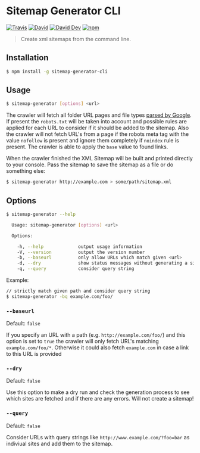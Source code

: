 # Sitemap Generator CLI

[![Travis](https://img.shields.io/travis/lgraubner/sitemap-generator-cli.svg)](https://travis-ci.org/lgraubner/sitemap-generator-cli) [![David](https://img.shields.io/david/lgraubner/sitemap-generator-cli.svg)](https://david-dm.org/lgraubner/sitemap-generator-cli) [![David Dev](https://img.shields.io/david/dev/lgraubner/sitemap-generator-cli.svg)](https://david-dm.org/lgraubner/sitemap-generator-cli#info=devDependencies) [![npm](https://img.shields.io/npm/v/sitemap-generator-cli.svg)](https://www.npmjs.com/package/sitemap-generator-cli)

> Create xml sitemaps from the command line.

## Installation

```BASH
$ npm install -g sitemap-generator-cli
```

## Usage
```BASH
$ sitemap-generator [options] <url>
```

The crawler will fetch all folder URL pages and file types [parsed by Google](https://support.google.com/webmasters/answer/35287?hl=en). If present the `robots.txt` will be taken into account and possible rules are applied for each URL to consider if it should be added to the sitemap. Also the crawler will not fetch URL's from a page if the robots meta tag with the value `nofollow` is present and ignore them completely if `noindex` rule is present. The crawler is able to apply the `base` value to found links.

When the crawler finished the XML Sitemap will be built and printed directly to your console. Pass the sitemap to save the sitemap as a file or do something else:

```BASH
$ sitemap-generator http://example.com > some/path/sitemap.xml
```

## Options
```BASH
$ sitemap-generator --help

  Usage: sitemap-generator [options] <url>

  Options:

    -h, --help             output usage information
    -V, --version          output the version number
    -b, --baseurl          only allow URLs which match given <url>
    -d, --dry              show status messages without generating a sitemap
    -q, --query            consider query string
```

Example:

```Bash
// strictly match given path and consider query string
$ sitemap-generator -bq example.com/foo/
```

###  `--baseurl`

Default: `false`

If you specify an URL with a path (e.g. `http://example.com/foo/`) and this option is set to `true` the crawler will only fetch URL's matching `example.com/foo/*`. Otherwise it could also fetch `example.com` in case a link to this URL is provided

### `--dry`

Default: `false`

Use this option to make a dry run and check the generation process to see which sites are fetched and if there are any errors.
Will not create a sitemap!

### `--query`

Default: `false`

Consider URLs with query strings like `http://www.example.com/?foo=bar` as indiviual sites and add them to the sitemap.
